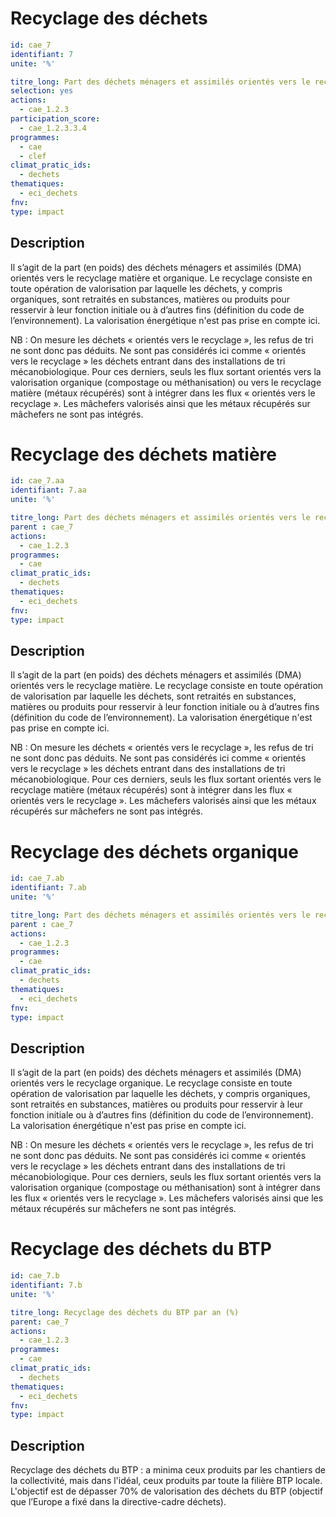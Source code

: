 # Recyclage des déchets
```yaml
id: cae_7
identifiant: 7
unite: '%'

titre_long: Part des déchets ménagers et assimilés orientés vers le recyclage matière et organique à par an (%)
selection: yes
actions:
  - cae_1.2.3
participation_score: 
  - cae_1.2.3.3.4
programmes:
  - cae
  - clef
climat_pratic_ids:
  - dechets
thematiques:
  - eci_dechets
fnv: 
type: impact

```
## Description
Il s’agit de la part (en poids) des déchets ménagers et assimilés (DMA) orientés vers le recyclage matière et organique. Le recyclage consiste en toute opération de valorisation par laquelle les déchets, y compris organiques, sont retraités en substances, matières ou produits pour resservir à leur fonction initiale ou à d’autres fins (définition du code de l’environnement). La valorisation énergétique n'est pas prise en compte ici.

NB : On mesure les déchets « orientés vers le recyclage », les refus de tri ne sont donc pas déduits. Ne sont pas considérés ici comme « orientés vers le recyclage » les déchets entrant dans des installations de tri mécanobiologique. Pour ces derniers, seuls les flux sortant orientés vers la valorisation organique (compostage ou méthanisation) ou vers le recyclage matière (métaux récupérés) sont à intégrer dans les flux « orientés vers le recyclage ». Les mâchefers valorisés ainsi que les métaux récupérés sur mâchefers ne sont pas intégrés.


# Recyclage des déchets matière
```yaml
id: cae_7.aa
identifiant: 7.aa
unite: '%'

titre_long: Part des déchets ménagers et assimilés orientés vers le recyclage matière à par an (%)
parent : cae_7
actions:
  - cae_1.2.3
programmes:
  - cae
climat_pratic_ids:
  - dechets
thematiques:
  - eci_dechets
fnv: 
type: impact

```
## Description
Il s’agit de la part (en poids) des déchets ménagers et assimilés (DMA) orientés vers le recyclage matière. Le recyclage consiste en toute opération de valorisation par laquelle les déchets, sont retraités en substances, matières ou produits pour resservir à leur fonction initiale ou à d’autres fins (définition du code de l’environnement). La valorisation énergétique n'est pas prise en compte ici.

NB : On mesure les déchets « orientés vers le recyclage », les refus de tri ne sont donc pas déduits. Ne sont pas considérés ici comme « orientés vers le recyclage » les déchets entrant dans des installations de tri mécanobiologique. Pour ces derniers, seuls les flux sortant orientés vers le recyclage matière (métaux récupérés) sont à intégrer dans les flux « orientés vers le recyclage ». Les mâchefers valorisés ainsi que les métaux récupérés sur mâchefers ne sont pas intégrés.


# Recyclage des déchets organique
```yaml
id: cae_7.ab
identifiant: 7.ab
unite: '%'

titre_long: Part des déchets ménagers et assimilés orientés vers le recyclage organique à par an (%)
parent : cae_7
actions:
  - cae_1.2.3
programmes:
  - cae
climat_pratic_ids:
  - dechets
thematiques:
  - eci_dechets
fnv: 
type: impact

```
## Description
Il s’agit de la part (en poids) des déchets ménagers et assimilés (DMA) orientés vers le recyclage organique. Le recyclage consiste en toute opération de valorisation par laquelle les déchets, y compris organiques, sont retraités en substances, matières ou produits pour resservir à leur fonction initiale ou à d’autres fins (définition du code de l’environnement). La valorisation énergétique n'est pas prise en compte ici.

NB : On mesure les déchets « orientés vers le recyclage », les refus de tri ne sont donc pas déduits. Ne sont pas considérés ici comme « orientés vers le recyclage » les déchets entrant dans des installations de tri mécanobiologique. Pour ces derniers, seuls les flux sortant orientés vers la valorisation organique (compostage ou méthanisation) sont à intégrer dans les flux « orientés vers le recyclage ». Les mâchefers valorisés ainsi que les métaux récupérés sur mâchefers ne sont pas intégrés.


# Recyclage des déchets du BTP
```yaml
id: cae_7.b
identifiant: 7.b
unite: '%'

titre_long: Recyclage des déchets du BTP par an (%)
parent: cae_7
actions:
  - cae_1.2.3
programmes:
  - cae
climat_pratic_ids:
  - dechets
thematiques:
  - eci_dechets
fnv: 
type: impact

```
## Description
Recyclage des déchets du BTP : a minima ceux produits par les chantiers de la collectivité, mais dans l'idéal, ceux produits par toute la filière BTP locale.
L'objectif est de dépasser 70% de valorisation des déchets du BTP (objectif que l’Europe a fixé dans la directive-cadre déchets).
